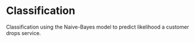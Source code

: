 # Classification
Classification using the Naive-Bayes model to predict likelihood a customer drops service. 
